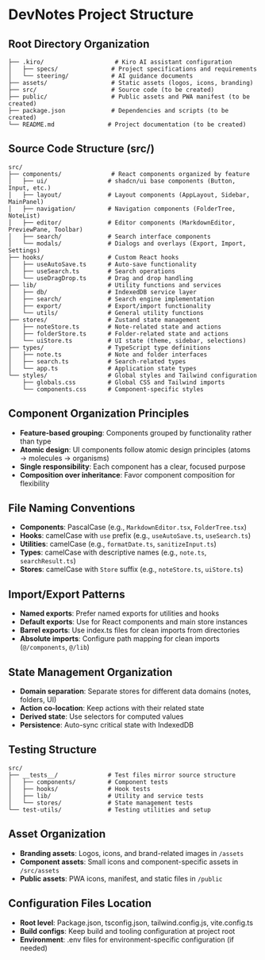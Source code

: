 # DevNotes Project Structure

## Root Directory Organization
```
├── .kiro/                    # Kiro AI assistant configuration
│   ├── specs/               # Project specifications and requirements
│   └── steering/            # AI guidance documents
├── assets/                  # Static assets (logos, icons, branding)
├── src/                     # Source code (to be created)
├── public/                  # Public assets and PWA manifest (to be created)
├── package.json             # Dependencies and scripts (to be created)
└── README.md               # Project documentation (to be created)
```

## Source Code Structure (src/)
```
src/
├── components/              # React components organized by feature
│   ├── ui/                 # shadcn/ui base components (Button, Input, etc.)
│   ├── layout/             # Layout components (AppLayout, Sidebar, MainPanel)
│   ├── navigation/         # Navigation components (FolderTree, NoteList)
│   ├── editor/             # Editor components (MarkdownEditor, PreviewPane, Toolbar)
│   ├── search/             # Search interface components
│   └── modals/             # Dialogs and overlays (Export, Import, Settings)
├── hooks/                  # Custom React hooks
│   ├── useAutoSave.ts      # Auto-save functionality
│   ├── useSearch.ts        # Search operations
│   └── useDragDrop.ts      # Drag and drop handling
├── lib/                    # Utility functions and services
│   ├── db/                 # IndexedDB service layer
│   ├── search/             # Search engine implementation
│   ├── export/             # Export/import functionality
│   └── utils/              # General utility functions
├── stores/                 # Zustand state management
│   ├── noteStore.ts        # Note-related state and actions
│   ├── folderStore.ts      # Folder-related state and actions
│   └── uiStore.ts          # UI state (theme, sidebar, selections)
├── types/                  # TypeScript type definitions
│   ├── note.ts             # Note and folder interfaces
│   ├── search.ts           # Search-related types
│   └── app.ts              # Application state types
└── styles/                 # Global styles and Tailwind configuration
    ├── globals.css         # Global CSS and Tailwind imports
    └── components.css      # Component-specific styles
```

## Component Organization Principles
- **Feature-based grouping**: Components grouped by functionality rather than type
- **Atomic design**: UI components follow atomic design principles (atoms → molecules → organisms)
- **Single responsibility**: Each component has a clear, focused purpose
- **Composition over inheritance**: Favor component composition for flexibility

## File Naming Conventions
- **Components**: PascalCase (e.g., `MarkdownEditor.tsx`, `FolderTree.tsx`)
- **Hooks**: camelCase with `use` prefix (e.g., `useAutoSave.ts`, `useSearch.ts`)
- **Utilities**: camelCase (e.g., `formatDate.ts`, `sanitizeInput.ts`)
- **Types**: camelCase with descriptive names (e.g., `note.ts`, `searchResult.ts`)
- **Stores**: camelCase with `Store` suffix (e.g., `noteStore.ts`, `uiStore.ts`)

## Import/Export Patterns
- **Named exports**: Prefer named exports for utilities and hooks
- **Default exports**: Use for React components and main store instances
- **Barrel exports**: Use index.ts files for clean imports from directories
- **Absolute imports**: Configure path mapping for clean imports (`@/components`, `@/lib`)

## State Management Organization
- **Domain separation**: Separate stores for different data domains (notes, folders, UI)
- **Action co-location**: Keep actions with their related state
- **Derived state**: Use selectors for computed values
- **Persistence**: Auto-sync critical state with IndexedDB

## Testing Structure
```
src/
├── __tests__/              # Test files mirror source structure
│   ├── components/         # Component tests
│   ├── hooks/              # Hook tests
│   ├── lib/                # Utility and service tests
│   └── stores/             # State management tests
└── test-utils/             # Testing utilities and setup
```

## Asset Organization
- **Branding assets**: Logos, icons, and brand-related images in `/assets`
- **Component assets**: Small icons and component-specific assets in `/src/assets`
- **Public assets**: PWA icons, manifest, and static files in `/public`

## Configuration Files Location
- **Root level**: Package.json, tsconfig.json, tailwind.config.js, vite.config.ts
- **Build configs**: Keep build and tooling configuration at project root
- **Environment**: .env files for environment-specific configuration (if needed)